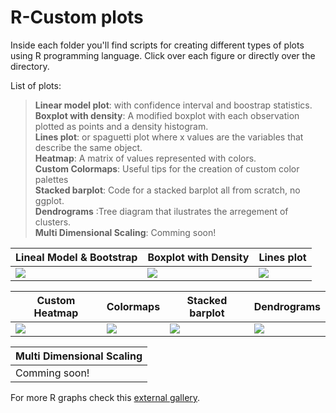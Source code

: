 # R-Custom plots
Inside each folder you'll find scripts for creating different types of plots using R programming language. Click over each figure or directly over the directory.  

List of plots:  
> **Linear model plot**: with confidence interval and boostrap statistics.  
> **Boxplot with density**: A modified boxplot with each observation plotted as points and a density histogram.  
> **Lines plot**: or spaguetti plot where x values are the variables that describe the same object.  
> **Heatmap**: A matrix of values represented with colors.  
> **Custom Colormaps**: Useful tips for the creation of custom color palettes  
> **Stacked barplot**: Code for a stacked barplot all from scratch, no ggplot.   
> **Dendrograms** :Tree diagram that ilustrates the arregement of clusters.  
> **Multi Dimensional Scaling**: Comming soon!
  
| Lineal Model & Bootstrap  | Boxplot with Density | Lines plot  |
| ------------- | ------------- | ------------- |
| [![](https://farm5.staticflickr.com/4710/38949336594_ed1aa61b7c_n.jpg)](https://github.com/rcruces/R-graph/tree/master/R-Boostrap-for-a-linear-model)  | [![](https://farm5.staticflickr.com/4654/38949339654_851044d138_m.jpg)](https://github.com/rcruces/R-graph/tree/master/R-Boxplot-with-points-Density)   | [![](https://farm5.staticflickr.com/4749/38949342424_be4e1f0c7d_m.jpg)](https://github.com/rcruces/R-graph/tree/master/R-spaghetti_plot)  |


| Custom Heatmap  | Colormaps  | Stacked barplot  | Dendrograms |
| ------------- | ------------- | ------------- | ------------- |
| [![](https://farm5.staticflickr.com/4656/39716130002_eaf75d9bed_n.jpg)](https://github.com/rcruces/R-plots/tree/master/R-heatmap)  | [![](https://farm5.staticflickr.com/4749/24902677477_9623eb1cf2_q.jpg)](https://github.com/rcruces/R-plots/tree/master/R-colors)  | [![](https://farm5.staticflickr.com/4745/24993042997_d67a2ee81e_q.jpg)](https://github.com/rcruces/R-plots/tree/master/R-stacked_barplot)  | [![](https://farm5.staticflickr.com/4716/28138303359_a49c1215bc_m.jpg)](https://github.com/rcruces/R-plots/tree/master/R-dendrograms) |  

| Multi Dimensional Scaling  |
| ------------- |
| Comming soon!  |
  
For more R graphs check this [external gallery](http://www.r-graph-gallery.com).  
